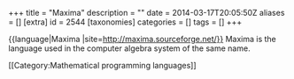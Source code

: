 +++
title = "Maxima"
description = ""
date = 2014-03-17T20:05:50Z
aliases = []
[extra]
id = 2544
[taxonomies]
categories = []
tags = []
+++

{{language|Maxima
|site=http://maxima.sourceforge.net/}}
Maxima is the language used in the computer algebra system of the same name.

[[Category:Mathematical programming languages]]
